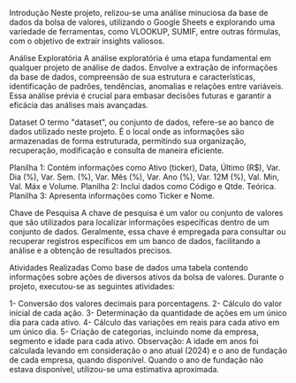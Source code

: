 Introdução
Neste projeto, relizou-se uma análise minuciosa da base de dados da bolsa de valores, 
utilizando o Google Sheets e explorando uma variedade de ferramentas, como VLOOKUP, SUMIF, 
entre outras fórmulas, com o objetivo de extrair insights valiosos.

Análise Exploratória
A análise exploratória é uma etapa fundamental em qualquer projeto de análise de dados.
Envolve a extração de informações da base de dados, compreensão de sua estrutura e características, 
identificação de padrões, tendências, anomalias e relações entre variáveis. Essa análise prévia é 
crucial para embasar decisões futuras e garantir a eficácia das análises mais avançadas.

Dataset
O termo "dataset", ou conjunto de dados, refere-se ao banco de dados utilizado neste projeto.
É o local onde as informações são armazenadas de forma estruturada, permitindo sua organização,
recuperação, modificação e consulta de maneira eficiente.

Planilha 1: Contém informações como Ativo (ticker), Data, Último (R$), Var. Dia (%), Var. Sem. (%),
Var. Mês (%), Var. Ano (%), Var. 12M (%), Val. Mín, Val. Máx e Volume.
Planilha 2: Inclui dados como Código e Qtde. Teórica.
Planilha 3: Apresenta informações como Ticker e Nome.

Chave de Pesquisa
A chave de pesquisa é um valor ou conjunto de valores que são utilizados para localizar informações
específicas dentro de um conjunto de dados. Geralmente, essa chave é empregada para consultar ou 
recuperar registros específicos em um banco de dados, facilitando a análise e a obtenção de resultados precisos.

Atividades Realizadas
Como base de dados uma tabela contendo informações sobre ações de diversos ativos da bolsa de valores. 
Durante o projeto, executou-se as seguintes atividades:

1- Conversão dos valores decimais para porcentagens.
2- Cálculo do valor inicial de cada ação.
3- Determinação da quantidade de ações em um único dia para cada ativo.
4- Cálculo das variações em reais para cada ativo em um único dia.
5- Criação de categorias, incluindo nome da empresa, segmento e idade para cada ativo.
Observação: A idade em anos foi calculada levando em consideração o ano atual (2024) e o ano de 
fundação de cada empresa, quando disponível. Quando o ano de fundação não estava disponível, 
utilizou-se uma estimativa aproximada.